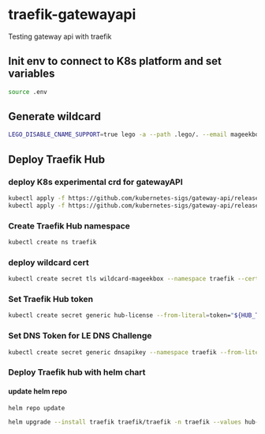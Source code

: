 # traefik-gatewayapi

Testing gateway api with traefik

## Init env to connect to K8s platform and set variables

```bash
source .env
```

## Generate wildcard

```bash
LEGO_DISABLE_CNAME_SUPPORT=true lego -a --path .lego/. --email mageekbox@gmail.com --dns gandiv5 -d "${CLUSTERNAME}.${DOMAINNAME}" -d "*.${CLUSTERNAME}.${DOMAINNAME}" run
```

## Deploy Traefik Hub

### deploy K8s experimental crd for gatewayAPI

```bash
kubectl apply -f https://github.com/kubernetes-sigs/gateway-api/releases/download/v1.2.0/standard-install.yaml
kubectl apply -f https://github.com/kubernetes-sigs/gateway-api/releases/download/v1.2.0/experimental-install.yaml
```

### Create Traefik Hub namespace

```bash
kubectl create ns traefik
```

### deploy wildcard cert

```bash
kubectl create secret tls wildcard-mageekbox --namespace traefik --cert=.lego/certificates/${CLUSTERNAME}.${DOMAINNAME}.crt --key=.lego/certificates/${CLUSTERNAME}.${DOMAINNAME}.key
```

### Set Traefik Hub token

```bash
kubectl create secret generic hub-license --from-literal=token="${HUB_TOKEN}" -n traefik
```

### Set DNS Token for LE DNS Challenge

```bash
kubectl create secret generic dnsapikey --namespace traefik --from-literal=token=${GANDIV5_API_KEY}
```

### Deploy Traefik hub with helm chart

#### update helm repo

```bash
helm repo update
```

```bash
helm upgrade --install traefik traefik/traefik -n traefik --values hub-values.yaml
```
